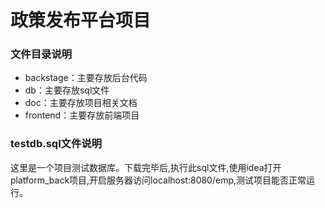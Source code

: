 # 政策发布平台项目

### 文件目录说明
- backstage：主要存放后台代码
- db：主要存放sql文件
- doc：主要存放项目相关文档
- frontend：主要存放前端项目

### testdb.sql文件说明

这里是一个项目测试数据库。下载完毕后,执行此sql文件,使用idea打开platform_back项目,开启服务器访问localhost:8080/emp,测试项目能否正常运行。

